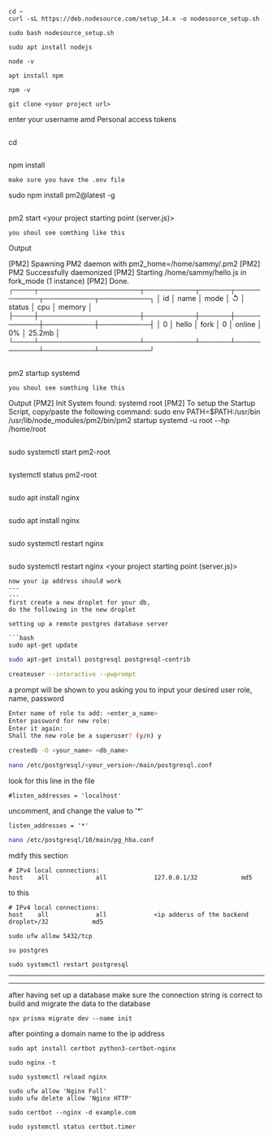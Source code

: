 ```
cd ~
curl -sL https://deb.nodesource.com/setup_14.x -o nodesource_setup.sh
```

```
sudo bash nodesource_setup.sh
```

```
sudo apt install nodejs
```
```
node -v
```
```
apt install npm
```
```
npm -v
```
```
git clone <your project url>
```
enter your username amd Personal access tokens
```
```
cd <your project>
```
```
npm install
```
make sure you have the .env file

```
sudo npm install pm2@latest -g
```
```
pm2 start <your project starting point (server.js)>
```
you shoul see somthing like this
```
Output

[PM2] Spawning PM2 daemon with pm2_home=/home/sammy/.pm2
[PM2] PM2 Successfully daemonized
[PM2] Starting /home/sammy/hello.js in fork_mode (1 instance)
[PM2] Done.
┌────┬────────────────────┬──────────┬──────┬───────────┬──────────┬──────────┐
│ id │ name               │ mode     │ ↺    │ status    │ cpu      │ memory   │
├────┼────────────────────┼──────────┼──────┼───────────┼──────────┼──────────┤
│ 0  │ hello              │ fork     │ 0    │ online    │ 0%       │ 25.2mb   │
└────┴────────────────────┴──────────┴──────┴───────────┴──────────┴──────────┘
```
```
pm2 startup systemd
```
you shoul see somthing like this
```
Output
[PM2] Init System found: systemd
root
[PM2] To setup the Startup Script, copy/paste the following command:
sudo env PATH=$PATH:/usr/bin /usr/lib/node_modules/pm2/bin/pm2 startup systemd -u root --hp /home/root
```
```
sudo systemctl start pm2-root
```
```
systemctl status pm2-root
```
```
sudo apt install nginx
```
```
sudo apt install nginx
```
```
sudo systemctl restart nginx
```
```
sudo systemctl restart nginx <your project starting point (server.js)>
```
now your ip address should work
---
---
first create a new droplet for your db,
do the following in the new droplet

setting up a remote postgres database server

```bash
sudo apt-get update
```
```bash
sudo apt-get install postgresql postgresql-contrib
```
```bash
createuser --interactive --pwprompt 
```
a prompt will be shown to you asking you to input your desired user role, name, password
```bash
Enter name of role to add: <enter_a_name>
Enter password for new role:
Enter it again:
Shall the new role be a superuser? (y/n) y
```
```bash
createdb -O <your_name> <db_name>
```
```bash
nano /etc/postgresql/<your_version>/main/postgresql.conf
```
look for this line in the file
```
#listen_addresses = 'localhost'
```
uncomment, and change the value to '*'
```
listen_addresses = '*'
```
```bash
nano /etc/postgresql/10/main/pg_hba.conf
```
mdify this section
```
# IPv4 local connections:
host    all             all             127.0.0.1/32            md5
```
to this
```
# IPv4 local connections:
host    all             all             <ip adderss of the backend droplet>/32            md5
```
```
sudo ufw allow 5432/tcp
```
```
su postgres
```
```
sudo systemctl restart postgresql
```
---
---
after having set up a database make sure the connection string is correct
to build and migrate the data to the database
```
npx prisma migrate dev --name init
```
after pointing a domain name to the ip address
```
sudo apt install certbot python3-certbot-nginx
```
```
sudo nginx -t
```
```
sudo systemctl reload nginx
```
```
sudo ufw allow 'Nginx Full'
sudo ufw delete allow 'Nginx HTTP'
```
```
sudo certbot --nginx -d example.com 
```
```
sudo systemctl status certbot.timer
```
